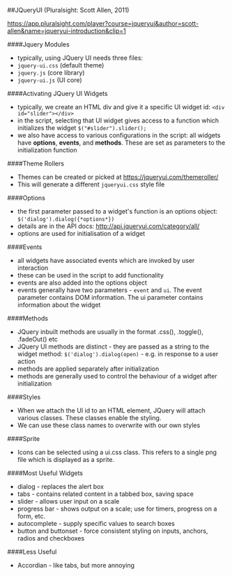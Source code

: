 ##JQueryUI (Pluralsight: Scott Allen, 2011)

https://app.pluralsight.com/player?course=jqueryui&author=scott-allen&name=jqueryui-introduction&clip=1 

####Jquery Modules 
- typically, using JQuery UI needs three files:   
- `jquery-ui.css` (default theme)  
- `jquery.js` (core library)  
- `jquery-ui.js` (UI core)  

####Activating JQuery UI Widgets 
- typically, we create an HTML div and give it a specific UI widget id: `<div id="slider"></div>`
- in the script, selecting that UI widget gives access to a function which initializes the widget `$("#slider").slider();`
- we also have access to various configurations in the script: all widgets have **options**, **events**, and **methods**. These are set as parameters to the initialization function 

####Theme Rollers 
- Themes can be created or picked at https://jqueryui.com/themeroller/ 
- This will generate a different `jqueryui.css` style file  

####Options 
- the first parameter passed to a widget's function is an options object: `$('dialog').dialog({*options*})`
- details are in the API docs: http://api.jqueryui.com/category/all/  
- options are used for initialisation of a widget  

####Events 
- all widgets have associated events which are invoked by user interaction  
- these can be used in the script to add functionality    
- events are also added into the options object 
- events generally have two parameters - `event` and `ui`. The event parameter contains DOM information. The ui parameter contains information about the widget  

####Methods 
- JQuery inbuilt methods are usually in the format .css(), .toggle(), .fadeOut() etc
- JQuery UI methods are distinct - they are passed as a string to the widget method: `$('dialog').dialog(open)` - e.g. in response to a user action  
- methods are applied separately after initialization   
- methods are generally used to control the behaviour of a widget after initialization  

####Styles 
- When we attach the UI id to an HTML element, JQuery will attach various classes. These classes enable the styling. 
- We can use these class names to overwrite with our own styles  

####Sprite
- Icons can be selected using a ui.css class. This refers to a single png file which is displayed as a sprite. 

####Most Useful Widgets 
- dialog - replaces the alert box
- tabs - contains related content in a tabbed box, saving space 
- slider - allows user input on a scale 
- progress bar - shows output on a scale; use for timers, progress on a form, etc. 
- autocomplete - supply specific values to search boxes  
- button and buttonset - force consistent styling on inputs, anchors, radios and checkboxes  

####Less Useful 
- Accordian - like tabs, but more annoying 
